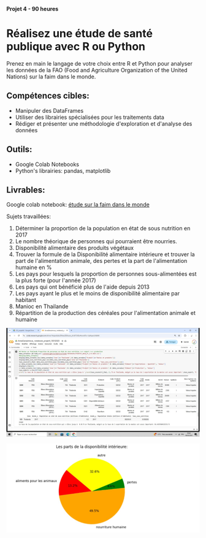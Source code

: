 **Projet 4 - 90 heures** 

# Réalisez une étude de santé publique avec R ou Python

Prenez en main le langage de votre choix entre R et Python pour analyser les données de la FAO (Food and Agriculture Organization of the United Nations) sur la faim dans le monde. 

## Compétences cibles:

 - Manipuler des DataFrames
 - Utiliser des librairies spécialisées pour les traitements data
 - Rédiger et présenter une méthodologie d'exploration et d'analyse des
   données

## Outils:

 - Google Colab Notebooks
 - Python's librairies: pandas, matplotlib

## Livrables:

Google colab notebook: [étude sur la faim dans le monde
](https://github.com/piplagrivka/openclassrooms/blob/main/Projets/Projet04/AnnaGerasimova__notebook_2_projet4_13012023.ipynb)

Sujets travaillées:

1.  Déterminer la proportion de la population en état de sous nutrition en 2017
2.  Le nombre théorique de personnes qui pourraient être nourries.
3.  Disponibilité alimentaire des produits végétaux
4.  Trouver la formule de la Disponibilité alimentaire intérieure et trouver la part de l'alimentation animale, des pertes et la part de l'alimentation humaine en %
5.  Les pays pour lesquels la proportion de personnes sous-alimentées est la plus forte (pour l'année 2017)
6.  Les pays qui ont bénéficié plus de l'aide depuis 2013
7.  Les pays ayant le plus et le moins de disponibilité alimentaire par habitant
8.  Manioc en Thailande
9.  Répartition de la production des céréales pour l'alimentation animale et humaine

![enter image description here](https://github.com/piplagrivka/openclassrooms/blob/main/Projets/Projet04/images/1.jpg)



![enter image description here](https://github.com/piplagrivka/openclassrooms/blob/main/Projets/Projet04/images/2.jpg)
